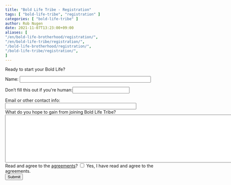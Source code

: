 ```yaml
---
title: "Bold Life Tribe - Registration"
tags: [ "bold-life-tribe", "registration" ]
categories: [ "bold-life-tribe" ]
author: Rob Nugen
date: 2021-11-07T13:23:00+09:00
aliases: [
"/en/bold-life-brotherhood/registration/",
"/en/bold-life-tribe/registration/",
"/bold-life-brotherhood/registration/",
"/bold-life-tribe/registration/",
]
---
```


Ready to start your Bold Life?

<form class="pure-form pure-form-stacked" name="contact" method="POST"
netlify-honeypot="sage" data-netlify="true">

<div>
    <label class="pure-form" for="name">
        Name:
        <input class="pure-form" id="name" size="50" name="name" type="text" maxlength="255" value="" />
    </label>
</div>

<p class="hidden">
    <label>Don’t fill this out if you're human:<input class="pure-form" name="sage" /></label>
</p>

<div>
    <label class="pure-form" for="email">
        Email or other contact info:
        <input class="pure-form" id="email" size="50" name="email" type="text" maxlength="255" value="" />
    </label>
</div>

<div>
    <label class="pure-form" for="inquiry">
        What do you hope to gain from joining Bold Life Tribe?
        <textarea id="inquiry" rows="10" cols="120" name="inquiry"></textarea>
    </label>
</div>

<div>
    Read and agree to the <a href="/bold-life-brotherhood/agreements/">agreements</a>?
    <label for="agree_to_agreements">
        <input class="pure-form" id="agree_to_agreements" name="agree_to_agreements" type="checkbox" value="email" />
        Yes, I have read and agree to the agreements.
    </label>
</div>

<input class="pure-form" id="saveForm" class="button_text" type="submit" name="submit" value="Submit" />

</form>
